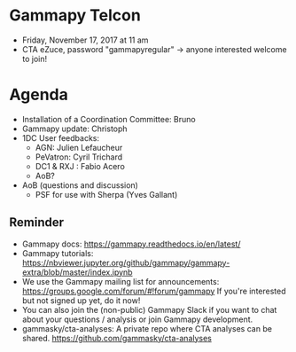 # Gammapy Telcon

* Friday, November 17, 2017 at 11 am
* CTA eZuce, password "gammapyregular" -> anyone interested welcome to join!

# Agenda

* Installation of a Coordination Committee: Bruno
* Gammapy update: Christoph
* 1DC User feedbacks:
    * AGN: Julien Lefaucheur
    * PeVatron: Cyril Trichard 
    * DC1 & RXJ : Fabio Acero
    * AoB?
* AoB (questions and discussion)
    * PSF for use with Sherpa (Yves Gallant)

## Reminder

* Gammapy docs: https://gammapy.readthedocs.io/en/latest/
* Gammapy tutorials: https://nbviewer.jupyter.org/github/gammapy/gammapy-extra/blob/master/index.ipynb
* We use the Gammapy mailing list for announcements:
  https://groups.google.com/forum/#!forum/gammapy
  If you're interested but not signed up yet, do it now!
* You can also join the (non-public) Gammapy Slack if you want
  to chat about your questions / analysis or join Gammapy development.
*  gammasky/cta-analyses: A private repo where CTA analyses can be shared.
    https://github.com/gammasky/cta-analyses
